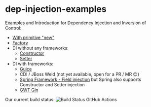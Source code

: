 dep-injection-examples
======================

Examples and Introduction for Dependency Injection and Inversion of Control:
- [With primitive "new"](https://github.com/lofidewanto/dep-injection-examples/tree/master/di-primitive-new)
- [Factory](https://github.com/lofidewanto/dep-injection-examples/tree/master/di-primitive-factory)
- DI without any frameworks:
  - [Constructor](https://github.com/lofidewanto/dep-injection-examples/tree/master/di-inject-constructor)
  - [Setter](https://github.com/lofidewanto/dep-injection-examples/tree/master/di-inject-setter)
- DI with frameworks:
  - [Guice](https://github.com/lofidewanto/dep-injection-examples/tree/master/di-inject-constructor-guice)
  - CDI / JBoss Weld (not yet available, open for a PR / MR 😉)
  - [Spring Framework - Field injection](https://github.com/lofidewanto/dep-injection-examples/tree/master/di-inject-field-spring) but Spring also supports Constructor and Setter injection
  - [GWT Gin](https://github.com/lofidewanto/dep-injection-examples/tree/master/di-inject-constructor-gwt-gin)

Our current build status: ![Build Status GitHub Actions](https://github.com/lofidewanto/dep-injection-examples/actions/workflows/maven.yml/badge.svg)

